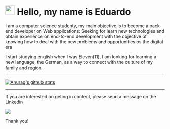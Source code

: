 # <img src="https://media.giphy.com/media/hvRJCLFzcasrR4ia7z/giphy.gif" width="30px"> Hello, my name is Eduardo

I am a computer science studenty, my main objective is to become a back-end developer on Web applications:
Seeking for learn new technologies and obtain experience on end-to-end development with the objective of knowing how to deal with the new problems and opportunities os the digital era

I start studying english when I was Eleven(11), I am looking for learning a new language, the German, as a way to connect with the culture of my family and region.

---

[![Anurag's github stats](https://github-readme-stats.vercel.app/api?username=eduardo443)](https://github.com/anuraghazra/github-readme-stats)

---

If you are interested on geting in contect, please send a message on the Linkedin

[<img src="https://img.shields.io/badge/linkedin-%230077B5.svg?&style=for-the-badge&logo=linkedin&logoColor=white" />](https://www.linkedin.com/in/eduardo-hensel-batista-15308a1a3/)

Thank you!
